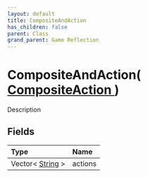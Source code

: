 ```yaml
---
layout: default
title: CompositeAndAction
has_children: false
parent: Class
grand_parent: Game Reflection
---
```

# CompositeAndAction( [ CompositeAction ](/docs/game-reflection/classes/composite_action) )
Description 

## Fields

| Type | Name |
|:-------------|:--------------|
| Vector< [String](/docs/game-reflection/components/string) > | actions |

